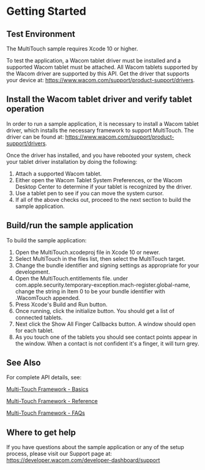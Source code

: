 # Getting Started

## Test Environment
The MultiTouch sample requires Xcode 10 or higher.

To test the application, a Wacom tablet driver must be installed and a supported Wacom tablet must be attached. All Wacom tablets supported by the Wacom driver are supported by this API. Get the driver that supports your device at: https://www.wacom.com/support/product-support/drivers.

## Install the Wacom tablet driver and verify tablet operation
In order to run a sample application, it is necessary to install a Wacom tablet driver, which installs the necessary framework to support MultiTouch. The driver can be found at: https://www.wacom.com/support/product-support/drivers. 

Once the driver has installed, and you have rebooted your system, check your tablet driver installation by doing the following:

1. Attach a supported Wacom tablet.
1. Either open the Wacom Tablet System Preferences, or the Wacom Desktop Center to determine if your tablet is recognized by the driver.
1. Use a tablet pen to see if you can move the system cursor.
1. If all of the above checks out, proceed to the next section to build the sample application.

## Build/run the sample application
To build the sample application:

1. Open the MultiTouch.xcodeproj file in Xcode 10 or newer.
2. Select MultiTouch in the files list, then select the MultiTouch target.
3. Change the bundle identifier and signing settings as appropriate for your development.
4. Open the MultiTouch.entitlements file.
under com.apple.security.temporary-exception.mach-register.global-name, change the string in Item 0 to be your bundle identifier with .WacomTouch appended.
5. Press Xcode's Build and Run button.
6. Once running, click the initialize button.  You should get a list of connected tablets.
7. Next click the Show All Finger Callbacks button.  A window should open for each tablet.
8. As you touch one of the tablets you should see contact points appear in the window.  When a contact is not confident it's a finger, it will turn grey.


## See Also  

For complete API details, see:  

[Multi-Touch Framework - Basics](https://developer-docs.wacom.com/wacom-device-api/docs/multitouch-framework-basics)  

[Multi-Touch Framework - Reference](https://developer-docs.wacom.com/wacom-device-api/docs/multitouch-framework-reference)  

[Multi-Touch Framework - FAQs](https://developer-docs.wacom.com/wacom-device-api/docs/multitouch-framework-faqs)  

## Where to get help
If you have questions about the sample application or any of the setup process, please visit our Support page at: https://developer.wacom.com/developer-dashboard/support 